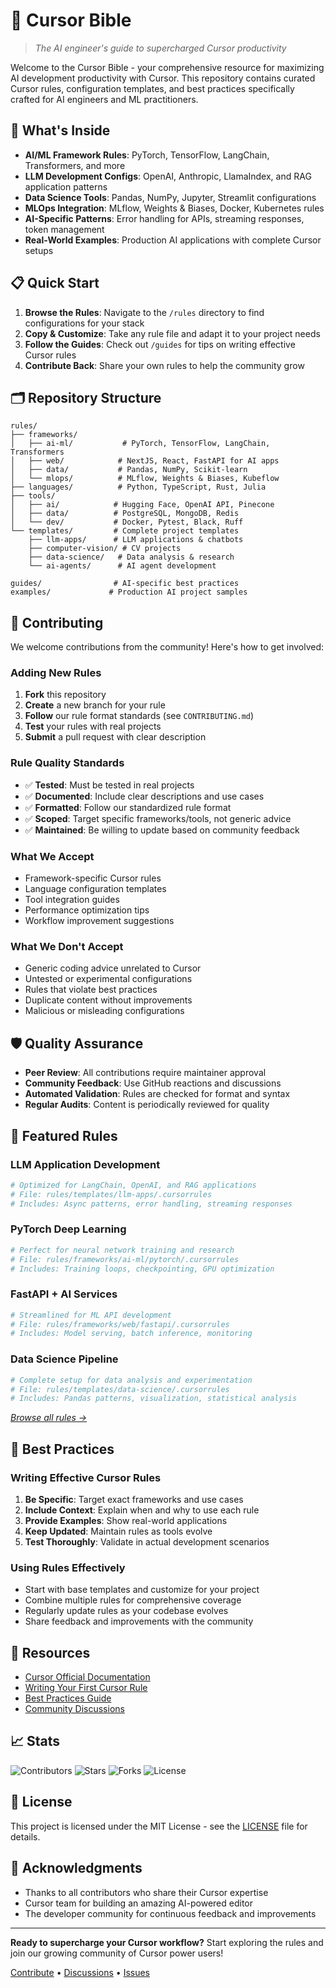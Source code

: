 # 🧠 Cursor Bible

> *The AI engineer's guide to supercharged Cursor productivity*

Welcome to the Cursor Bible - your comprehensive resource for maximizing AI development productivity with Cursor. This repository contains curated Cursor rules, configuration templates, and best practices specifically crafted for AI engineers and ML practitioners.

## 🤖 What's Inside

- **AI/ML Framework Rules**: PyTorch, TensorFlow, LangChain, Transformers, and more
- **LLM Development Configs**: OpenAI, Anthropic, LlamaIndex, and RAG application patterns
- **Data Science Tools**: Pandas, NumPy, Jupyter, Streamlit configurations
- **MLOps Integration**: MLflow, Weights & Biases, Docker, Kubernetes rules
- **AI-Specific Patterns**: Error handling for APIs, streaming responses, token management
- **Real-World Examples**: Production AI applications with complete Cursor setups

## 📋 Quick Start

1. **Browse the Rules**: Navigate to the `/rules` directory to find configurations for your stack
2. **Copy & Customize**: Take any rule file and adapt it to your project needs
3. **Follow the Guides**: Check out `/guides` for tips on writing effective Cursor rules
4. **Contribute Back**: Share your own rules to help the community grow

## 🗂️ Repository Structure

```
rules/
├── frameworks/
│   ├── ai-ml/           # PyTorch, TensorFlow, LangChain, Transformers
│   ├── web/            # NextJS, React, FastAPI for AI apps  
│   ├── data/           # Pandas, NumPy, Scikit-learn
│   └── mlops/          # MLflow, Weights & Biases, Kubeflow
├── languages/          # Python, TypeScript, Rust, Julia
├── tools/
│   ├── ai/            # Hugging Face, OpenAI API, Pinecone
│   ├── data/          # PostgreSQL, MongoDB, Redis
│   └── dev/           # Docker, Pytest, Black, Ruff
└── templates/         # Complete project templates
    ├── llm-apps/      # LLM applications & chatbots
    ├── computer-vision/ # CV projects
    ├── data-science/   # Data analysis & research
    └── ai-agents/      # AI agent development

guides/                # AI-specific best practices
examples/             # Production AI project samples
```

## 🤝 Contributing

We welcome contributions from the community! Here's how to get involved:

### Adding New Rules

1. **Fork** this repository
2. **Create** a new branch for your rule
3. **Follow** our rule format standards (see `CONTRIBUTING.md`)
4. **Test** your rules with real projects
5. **Submit** a pull request with clear description

### Rule Quality Standards

- ✅ **Tested**: Must be tested in real projects
- ✅ **Documented**: Include clear descriptions and use cases  
- ✅ **Formatted**: Follow our standardized rule format
- ✅ **Scoped**: Target specific frameworks/tools, not generic advice
- ✅ **Maintained**: Be willing to update based on community feedback

### What We Accept

- Framework-specific Cursor rules
- Language configuration templates
- Tool integration guides
- Performance optimization tips
- Workflow improvement suggestions

### What We Don't Accept

- Generic coding advice unrelated to Cursor
- Untested or experimental configurations
- Rules that violate best practices
- Duplicate content without improvements
- Malicious or misleading configurations

## 🛡️ Quality Assurance

- **Peer Review**: All contributions require maintainer approval
- **Community Feedback**: Use GitHub reactions and discussions
- **Automated Validation**: Rules are checked for format and syntax
- **Regular Audits**: Content is periodically reviewed for quality

## 📖 Featured Rules

### LLM Application Development
```python
# Optimized for LangChain, OpenAI, and RAG applications
# File: rules/templates/llm-apps/.cursorrules
# Includes: Async patterns, error handling, streaming responses
```

### PyTorch Deep Learning
```python  
# Perfect for neural network training and research
# File: rules/frameworks/ai-ml/pytorch/.cursorrules
# Includes: Training loops, checkpointing, GPU optimization
```

### FastAPI + AI Services
```python
# Streamlined for ML API development
# File: rules/frameworks/web/fastapi/.cursorrules
# Includes: Model serving, batch inference, monitoring
```

### Data Science Pipeline
```python
# Complete setup for data analysis and experimentation
# File: rules/templates/data-science/.cursorrules
# Includes: Pandas patterns, visualization, statistical analysis
```

*[Browse all rules →](./rules)*

## 🎯 Best Practices

### Writing Effective Cursor Rules

1. **Be Specific**: Target exact frameworks and use cases
2. **Include Context**: Explain when and why to use each rule
3. **Provide Examples**: Show real-world applications
4. **Keep Updated**: Maintain rules as tools evolve
5. **Test Thoroughly**: Validate in actual development scenarios

### Using Rules Effectively

- Start with base templates and customize for your project
- Combine multiple rules for comprehensive coverage
- Regularly update rules as your codebase evolves
- Share feedback and improvements with the community

## 🔗 Resources

- [Cursor Official Documentation](https://cursor.sh/docs)
- [Writing Your First Cursor Rule](./guides/getting-started.md)
- [Best Practices Guide](./guides/best-practices.md)
- [Community Discussions](https://github.com/[username]/cursor-bible/discussions)

## 📈 Stats

![Contributors](https://img.shields.io/github/contributors/[username]/cursor-bible)
![Stars](https://img.shields.io/github/stars/[username]/cursor-bible)
![Forks](https://img.shields.io/github/forks/[username]/cursor-bible)
![License](https://img.shields.io/github/license/[username]/cursor-bible)

## 📄 License

This project is licensed under the MIT License - see the [LICENSE](LICENSE) file for details.

## 🙏 Acknowledgments

- Thanks to all contributors who share their Cursor expertise
- Cursor team for building an amazing AI-powered editor
- The developer community for continuous feedback and improvements

---

**Ready to supercharge your Cursor workflow?** Start exploring the rules and join our growing community of Cursor power users!

[Contribute](CONTRIBUTING.md) • [Discussions](https://github.com/[username]/cursor-bible/discussions) • [Issues](https://github.com/[username]/cursor-bible/issues)